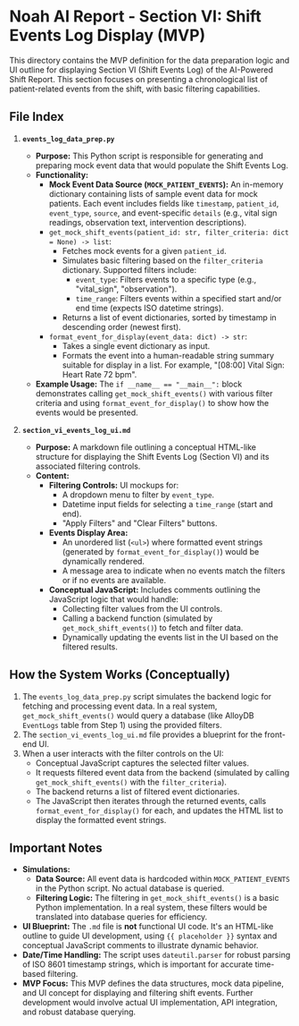 # Noah AI Report - Section VI: Shift Events Log Display (MVP)

This directory contains the MVP definition for the data preparation logic and UI outline for displaying Section VI (Shift Events Log) of the AI-Powered Shift Report. This section focuses on presenting a chronological list of patient-related events from the shift, with basic filtering capabilities.

## File Index

1.  **`events_log_data_prep.py`**
    *   **Purpose:** This Python script is responsible for generating and preparing mock event data that would populate the Shift Events Log.
    *   **Functionality:**
        *   **Mock Event Data Source (`MOCK_PATIENT_EVENTS`):** An in-memory dictionary containing lists of sample event data for mock patients. Each event includes fields like `timestamp`, `patient_id`, `event_type`, `source`, and event-specific `details` (e.g., vital sign readings, observation text, intervention descriptions).
        *   `get_mock_shift_events(patient_id: str, filter_criteria: dict = None) -> list`:
            *   Fetches mock events for a given `patient_id`.
            *   Simulates basic filtering based on the `filter_criteria` dictionary. Supported filters include:
                *   `event_type`: Filters events to a specific type (e.g., "vital_sign", "observation").
                *   `time_range`: Filters events within a specified start and/or end time (expects ISO datetime strings).
            *   Returns a list of event dictionaries, sorted by timestamp in descending order (newest first).
        *   `format_event_for_display(event_data: dict) -> str`:
            *   Takes a single event dictionary as input.
            *   Formats the event into a human-readable string summary suitable for display in a list. For example, "[08:00] Vital Sign: Heart Rate 72 bpm".
    *   **Example Usage:** The `if __name__ == "__main__":` block demonstrates calling `get_mock_shift_events()` with various filter criteria and using `format_event_for_display()` to show how the events would be presented.

2.  **`section_vi_events_log_ui.md`**
    *   **Purpose:** A markdown file outlining a conceptual HTML-like structure for displaying the Shift Events Log (Section VI) and its associated filtering controls.
    *   **Content:**
        *   **Filtering Controls:** UI mockups for:
            *   A dropdown menu to filter by `event_type`.
            *   Datetime input fields for selecting a `time_range` (start and end).
            *   "Apply Filters" and "Clear Filters" buttons.
        *   **Events Display Area:**
            *   An unordered list (`<ul>`) where formatted event strings (generated by `format_event_for_display()`) would be dynamically rendered.
            *   A message area to indicate when no events match the filters or if no events are available.
        *   **Conceptual JavaScript:** Includes comments outlining the JavaScript logic that would handle:
            *   Collecting filter values from the UI controls.
            *   Calling a backend function (simulated by `get_mock_shift_events()`) to fetch and filter data.
            *   Dynamically updating the events list in the UI based on the filtered results.

## How the System Works (Conceptually)

1.  The `events_log_data_prep.py` script simulates the backend logic for fetching and processing event data. In a real system, `get_mock_shift_events()` would query a database (like AlloyDB `EventLogs` table from Step 1) using the provided filters.
2.  The `section_vi_events_log_ui.md` file provides a blueprint for the front-end UI.
3.  When a user interacts with the filter controls on the UI:
    *   Conceptual JavaScript captures the selected filter values.
    *   It requests filtered event data from the backend (simulated by calling `get_mock_shift_events()` with the `filter_criteria`).
    *   The backend returns a list of filtered event dictionaries.
    *   The JavaScript then iterates through the returned events, calls `format_event_for_display()` for each, and updates the HTML list to display the formatted event strings.

## Important Notes

*   **Simulations:**
    *   **Data Source:** All event data is hardcoded within `MOCK_PATIENT_EVENTS` in the Python script. No actual database is queried.
    *   **Filtering Logic:** The filtering in `get_mock_shift_events()` is a basic Python implementation. In a real system, these filters would be translated into database queries for efficiency.
*   **UI Blueprint:** The `.md` file is **not** functional UI code. It's an HTML-like outline to guide UI development, using `{{ placeholder }}` syntax and conceptual JavaScript comments to illustrate dynamic behavior.
*   **Date/Time Handling:** The script uses `dateutil.parser` for robust parsing of ISO 8601 timestamp strings, which is important for accurate time-based filtering.
*   **MVP Focus:** This MVP defines the data structures, mock data pipeline, and UI concept for displaying and filtering shift events. Further development would involve actual UI implementation, API integration, and robust database querying.
